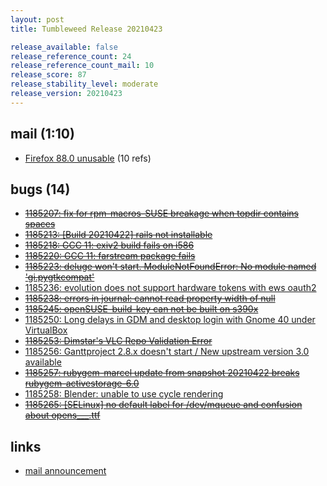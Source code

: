 ```yaml
---
layout: post
title: Tumbleweed Release 20210423

release_available: false
release_reference_count: 24
release_reference_count_mail: 10
release_score: 87
release_stability_level: moderate
release_version: 20210423
---
```


## mail (1:10)

- [Firefox 88.0 unusable](https://lists.opensuse.org/archives/list/factory@lists.opensuse.org/thread/ARNL23XMXGEDKIE26V6TVDFKHZRRTKLY) (10 refs)

## bugs (14)

<!--more-->

- ~~[1185207: fix for rpm-macros-SUSE breakage when topdir contains spaces](https://bugzilla.opensuse.org/show_bug.cgi?id=1185207)~~
- ~~[1185213: \[Build 20210422\] rails not installable](https://bugzilla.opensuse.org/show_bug.cgi?id=1185213)~~
- ~~[1185218: GCC 11: exiv2 build fails on i586](https://bugzilla.opensuse.org/show_bug.cgi?id=1185218)~~
- ~~[1185220: GCC 11: farstream package fails](https://bugzilla.opensuse.org/show_bug.cgi?id=1185220)~~
- ~~[1185223: deluge won't start. ModuleNotFoundError: No module named 'gi.pygtkcompat'](https://bugzilla.opensuse.org/show_bug.cgi?id=1185223)~~
- [1185236: evolution does not support hardware tokens with ews oauth2](https://bugzilla.opensuse.org/show_bug.cgi?id=1185236)
- ~~[1185238: errors in journal: cannot read property width of null](https://bugzilla.opensuse.org/show_bug.cgi?id=1185238)~~
- ~~[1185245: openSUSE-build-key can not be built on s390x](https://bugzilla.opensuse.org/show_bug.cgi?id=1185245)~~
- [1185250: Long delays in GDM and desktop login with Gnome 40 under VirtualBox](https://bugzilla.opensuse.org/show_bug.cgi?id=1185250)
- ~~[1185253: Dimstar's VLC Repo Validation Error](https://bugzilla.opensuse.org/show_bug.cgi?id=1185253)~~
- [1185256: Ganttproject 2.8.x doesn't start / New upstream version 3.0 available](https://bugzilla.opensuse.org/show_bug.cgi?id=1185256)
- ~~[1185257: rubygem-marcel update from snapshot 20210422 breaks rubygem-activestorage-6.0](https://bugzilla.opensuse.org/show_bug.cgi?id=1185257)~~
- [1185258: Blender: unable to use cycle rendering](https://bugzilla.opensuse.org/show_bug.cgi?id=1185258)
- ~~[1185265: \[SELinux\] no default label for /dev/mqueue and confusion about opens___.ttf](https://bugzilla.opensuse.org/show_bug.cgi?id=1185265)~~



## links

- [mail announcement](https://lists.opensuse.org/archives/list/factory@lists.opensuse.org/thread/EX2H4OGBPHRV27MINSTGZ5MKFLAMJB7Z)
